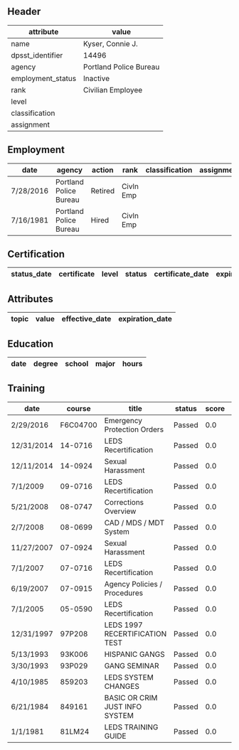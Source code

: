 ## Header
| attribute | value |
| --------- | ----- |
| name | Kyser, Connie J. |
| dpsst_identifier | 14496 |
| agency | Portland Police Bureau |
| employment_status | Inactive |
| rank | Civilian Employee |
| level |  |
| classification |  |
| assignment |  |
## Employment
| date | agency | action | rank | classification | assignment |
| ---- | ------ | ------ | ---- | -------------- | ---------- |
| 7/28/2016 | Portland Police Bureau | Retired | Civln Emp |  |  |
| 7/16/1981 | Portland Police Bureau | Hired | Civln Emp |  |  |
## Certification
| status_date | certificate | level | status | certificate_date | expiration_date | probation_date |
| ----------- | ----------- | ----- | ------ | ---------------- | --------------- | -------------- |
## Attributes
| topic | value | effective_date | expiration_date |
| ----- | ----- | -------------- | --------------- |
## Education
| date | degree | school | major | hours |
| ---- | ------ | ------ | ----- | ----- |
## Training
| date | course | title | status | score | hours |
| ---- | ------ | ----- | ------ | ----- | ----- |
| 2/29/2016 | F6C04700 | Emergency Protection Orders | Passed | 0.0 | 0.25 |
| 12/31/2014 | 14-0716 | LEDS Recertification | Passed | 0.0 | 1.00 |
| 12/11/2014 | 14-0924 | Sexual Harassment | Passed | 0.0 | 1.00 |
| 7/1/2009 | 09-0716 | LEDS Recertification | Passed | 0.0 | 1.00 |
| 5/21/2008 | 08-0747 | Corrections Overview | Passed | 0.0 | 5.50 |
| 2/7/2008 | 08-0699 | CAD / MDS / MDT System | Passed | 0.0 | 4.00 |
| 11/27/2007 | 07-0924 | Sexual Harassment | Passed | 0.0 | 2.00 |
| 7/1/2007 | 07-0716 | LEDS Recertification | Passed | 0.0 | 2.00 |
| 6/19/2007 | 07-0915 | Agency Policies / Procedures | Passed | 0.0 | 1.50 |
| 7/1/2005 | 05-0590 | LEDS Recertification | Passed | 0.0 | 2.00 |
| 12/31/1997 | 97P208 | LEDS 1997 RECERTIFICATION TEST | Passed | 0.0 | 1.00 |
| 5/13/1993 | 93K006 | HISPANIC GANGS | Passed | 0.0 | 8.00 |
| 3/30/1993 | 93P029 | GANG SEMINAR | Passed | 0.0 | 8.00 |
| 4/10/1985 | 859203 | LEDS SYSTEM CHANGES | Passed | 0.0 | 3.00 |
| 6/21/1984 | 849161 | BASIC OR CRIM JUST INFO SYSTEM | Passed | 0.0 | 8.00 |
| 1/1/1981 | 81LM24 | LEDS TRAINING GUIDE | Passed | 0.0 | 24.00 |
